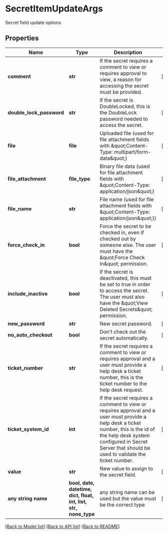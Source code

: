 # SecretItemUpdateArgs

Secret field update options

## Properties
Name | Type | Description | Notes
------------ | ------------- | ------------- | -------------
**comment** | **str** | If the secret requires a comment to view or requires approval to view, a reason for accessing the secret must be provided. | [optional] 
**double_lock_password** | **str** | If the secret is DoubleLocked, this is the DoubleLock password needed to access the secret. | [optional] 
**file** | **file** | Uploaded file (used for file attachment fields with \&quot;Content-Type: multipart/form-data\&quot;) | [optional] 
**file_attachment** | **file_type** | Binary file data (used for file attachment fields with \&quot;Content-Type: application/json\&quot;) | [optional] 
**file_name** | **str** | File name (used for file attachment fields with \&quot;Content-Type: application/json\&quot;)) | [optional] 
**force_check_in** | **bool** | Force the secret to be checked in, even if checked out by someone else. The user must have the \&quot;Force Check In\&quot; permission. | [optional] 
**include_inactive** | **bool** | If the secret is deactivated, this must be set to true in order to access the secret. The user must also have the \&quot;View Deleted Secrets\&quot; permission. | [optional] 
**new_password** | **str** | New secret password. | [optional] 
**no_auto_checkout** | **bool** | Don&#39;t check out the secret automatically. | [optional] 
**ticket_number** | **str** | If the secret requires a comment to view or requires approval and a user must provide a help desk a ticket number, this is the ticket number to the help desk request. | [optional] 
**ticket_system_id** | **int** | If the secret requires a comment to view or requires approval and a user must provide a help desk a ticket number, this is the id of the help desk system configured in Secret Server that should be used to validate the ticket number. | [optional] 
**value** | **str** | New value to assign to the secret field. | [optional] 
**any string name** | **bool, date, datetime, dict, float, int, list, str, none_type** | any string name can be used but the value must be the correct type | [optional]

[[Back to Model list]](../README.md#documentation-for-models) [[Back to API list]](../README.md#documentation-for-api-endpoints) [[Back to README]](../README.md)


